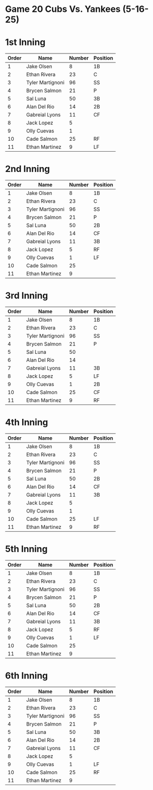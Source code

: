 # Game 20 Cubs Vs. Yankees (5-16-25)

# 1st Inning

| Order | Name | Number | Position   |
| --- | --- 			 | --- | --- |
| 1   | Jake Olsen       | 8   | 1B  |
| 2   | Ethan Rivera     | 23  | C   |
| 3   | Tyler Martignoni | 96  | SS  |
| 4   | Brycen Salmon    | 21  | P   |
| 5   | Sal Luna         | 50  | 3B  |
| 6   | Alan Del Rio     | 14  | 2B  |
| 7   | Gabreial Lyons   | 11  | CF  |
| 8   | Jack Lopez       | 5   |     |
| 9   | Olly Cuevas      | 1   |     |
| 10  | Cade Salmon      | 25  | RF  |
| 11  | Ethan Martinez   | 9   | LF  |


# 2nd Inning

| Order | Name | Number | Position   |
| --- | --- 			 | --- | --- |
| 1   | Jake Olsen       | 8   | 1B  |
| 2   | Ethan Rivera     | 23  | C   |
| 3   | Tyler Martignoni | 96  | SS  |
| 4   | Brycen Salmon    | 21  | P   |
| 5   | Sal Luna         | 50  | 2B  |
| 6   | Alan Del Rio     | 14  | CF  |
| 7   | Gabreial Lyons   | 11  | 3B  |
| 8   | Jack Lopez       | 5   | RF  |
| 9   | Olly Cuevas      | 1   | LF  |
| 10  | Cade Salmon      | 25  |     |
| 11  | Ethan Martinez   | 9   |     |


# 3rd Inning

| Order | Name | Number | Position   |
| --- | --- 			 | --- | --- |
| 1   | Jake Olsen       | 8   | 1B  |
| 2   | Ethan Rivera     | 23  | C   |
| 3   | Tyler Martignoni | 96  | SS  |
| 4   | Brycen Salmon    | 21  | P   |
| 5   | Sal Luna         | 50  |     |
| 6   | Alan Del Rio     | 14  |     |
| 7   | Gabreial Lyons   | 11  | 3B  |
| 8   | Jack Lopez       | 5   | LF  |
| 9   | Olly Cuevas      | 1   | 2B  |
| 10  | Cade Salmon      | 25  | CF  |
| 11  | Ethan Martinez   | 9   | RF  |


# 4th Inning

| Order | Name | Number | Position   |
| --- | --- 			 | --- | --- |
| 1   | Jake Olsen       | 8   | 1B  |
| 2   | Ethan Rivera     | 23  | C   |
| 3   | Tyler Martignoni | 96  | SS  |
| 4   | Brycen Salmon    | 21  | P   |
| 5   | Sal Luna         | 50  | 2B  |
| 6   | Alan Del Rio     | 14  | CF  |
| 7   | Gabreial Lyons   | 11  | 3B  |
| 8   | Jack Lopez       | 5   |     |
| 9   | Olly Cuevas      | 1   |     |
| 10  | Cade Salmon      | 25  | LF  |
| 11  | Ethan Martinez   | 9   | RF  |


# 5th Inning

| Order | Name | Number | Position   |
| --- | --- 			 | --- | --- |
| 1   | Jake Olsen       | 8   | 1B  |
| 2   | Ethan Rivera     | 23  | C   |
| 3   | Tyler Martignoni | 96  | SS  |
| 4   | Brycen Salmon    | 21  | P   |
| 5   | Sal Luna         | 50  | 2B  |
| 6   | Alan Del Rio     | 14  | CF  |
| 7   | Gabreial Lyons   | 11  | 3B  |
| 8   | Jack Lopez       | 5   | RF  |
| 9   | Olly Cuevas      | 1   | LF  |
| 10  | Cade Salmon      | 25  |     |
| 11  | Ethan Martinez   | 9   |     |

# 6th Inning

| Order | Name | Number | Position   |
| --- | --- 			 | --- | --- |
| 1   | Jake Olsen       | 8   | 1B  |
| 2   | Ethan Rivera     | 23  | C   |
| 3   | Tyler Martignoni | 96  | SS  |
| 4   | Brycen Salmon    | 21  | P   |
| 5   | Sal Luna         | 50  | 3B  |
| 6   | Alan Del Rio     | 14  | 2B  |
| 7   | Gabreial Lyons   | 11  | CF  |
| 8   | Jack Lopez       | 5   |     |
| 9   | Olly Cuevas      | 1   | LF  |
| 10  | Cade Salmon      | 25  | RF  |
| 11  | Ethan Martinez   | 9   |     |


